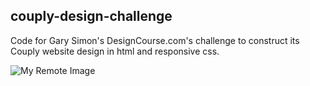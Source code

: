 ## couply-design-challenge
Code for Gary Simon's DesignCourse.com's challenge to construct its Couply website design in html and responsive css. 

![My Remote Image](https://media.publit.io/file/couply1.png)
